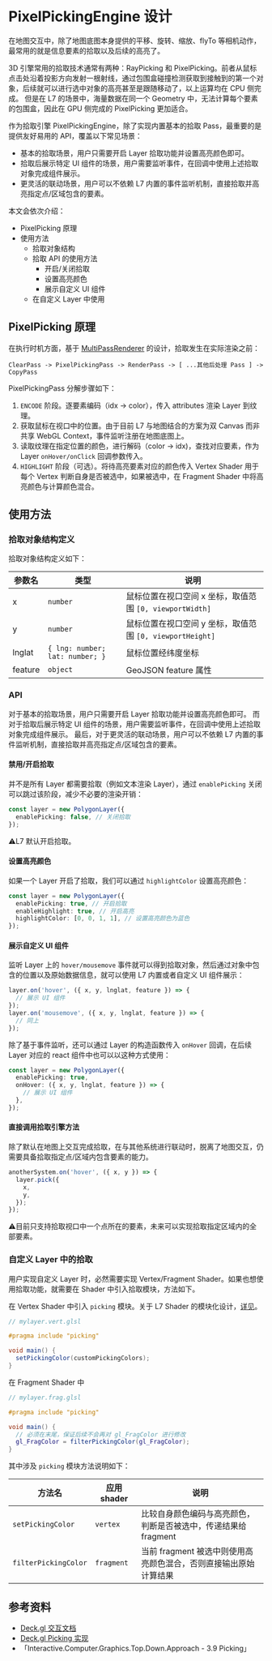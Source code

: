 # PixelPickingEngine 设计

在地图交互中，除了地图底图本身提供的平移、旋转、缩放、flyTo 等相机动作，最常用的就是信息要素的拾取以及后续的高亮了。

3D 引擎常用的拾取技术通常有两种：RayPicking 和 PixelPicking。前者从鼠标点击处沿着投影方向发射一根射线，通过包围盒碰撞检测获取到接触到的第一个对象，后续就可以进行选中对象的高亮甚至是跟随移动了，以上运算均在 CPU 侧完成。
但是在 L7 的场景中，海量数据在同一个 Geometry 中，无法计算每个要素的包围盒，因此在 GPU 侧完成的 PixelPicking 更加适合。

作为拾取引擎 PixelPickingEngine，除了实现内置基本的拾取 Pass，最重要的是提供友好易用的 API，覆盖以下常见场景：

- 基本的拾取场景，用户只需要开启 Layer 拾取功能并设置高亮颜色即可。
- 拾取后展示特定 UI 组件的场景，用户需要监听事件，在回调中使用上述拾取对象完成组件展示。
- 更灵活的联动场景，用户可以不依赖 L7 内置的事件监听机制，直接拾取并高亮指定点/区域包含的要素。

本文会依次介绍：

- PixelPicking 原理
- 使用方法
  - 拾取对象结构
  - 拾取 API 的使用方法
    - 开启/关闭拾取
    - 设置高亮颜色
    - 展示自定义 UI 组件
  - 在自定义 Layer 中使用

## PixelPicking 原理

在执行时机方面，基于 [MultiPassRenderer](./MultiPassRenderer.md) 的设计，拾取发生在实际渲染之前：

```
ClearPass -> PixelPickingPass -> RenderPass -> [ ...其他后处理 Pass ] -> CopyPass
```

PixelPickingPass 分解步骤如下：

1. `ENCODE` 阶段。逐要素编码（idx -> color），传入 attributes 渲染 Layer 到纹理。
2. 获取鼠标在视口中的位置。由于目前 L7 与地图结合的方案为双 Canvas 而非共享 WebGL Context，事件监听注册在地图底图上。
3. 读取纹理在指定位置的颜色，进行解码（color -> idx)，查找对应要素，作为 Layer `onHover/onClick` 回调参数传入。
4. `HIGHLIGHT` 阶段（可选）。将待高亮要素对应的颜色传入 Vertex Shader 用于每个 Vertex 判断自身是否被选中，如果被选中，在 Fragment Shader 中将高亮颜色与计算颜色混合。

## 使用方法

### 拾取对象结构定义

拾取对象结构定义如下：

| 参数名  | 类型                            | 说明                                                      |
| ------- | ------------------------------- | --------------------------------------------------------- |
| x       | `number`                        | 鼠标位置在视口空间 x 坐标，取值范围 `[0, viewportWidth]`  |
| y       | `number`                        | 鼠标位置在视口空间 y 坐标，取值范围 `[0, viewportHeight]` |
| lnglat  | `{ lng: number; lat: number; }` | 鼠标位置经纬度坐标                                        |
| feature | `object`                        | GeoJSON feature 属性                                      |

### API

对于基本的拾取场景，用户只需要开启 Layer 拾取功能并设置高亮颜色即可。
而对于拾取后展示特定 UI 组件的场景，用户需要监听事件，在回调中使用上述拾取对象完成组件展示。
最后，对于更灵活的联动场景，用户可以不依赖 L7 内置的事件监听机制，直接拾取并高亮指定点/区域包含的要素。

#### 禁用/开启拾取

并不是所有 Layer 都需要拾取（例如文本渲染 Layer），通过 `enablePicking` 关闭可以跳过该阶段，减少不必要的渲染开销：

```typescript
const layer = new PolygonLayer({
  enablePicking: false, // 关闭拾取
});
```

⚠️L7 默认开启拾取。

#### 设置高亮颜色

如果一个 Layer 开启了拾取，我们可以通过 `highlightColor` 设置高亮颜色：

```typescript
const layer = new PolygonLayer({
  enablePicking: true, // 开启拾取
  enableHighlight: true, // 开启高亮
  highlightColor: [0, 0, 1, 1], // 设置高亮颜色为蓝色
});
```

#### 展示自定义 UI 组件

监听 Layer 上的 `hover/mousemove` 事件就可以得到拾取对象，然后通过对象中包含的位置以及原始数据信息，就可以使用 L7 内置或者自定义 UI 组件展示：

```typescript
layer.on('hover', ({ x, y, lnglat, feature }) => {
  // 展示 UI 组件
});
layer.on('mousemove', ({ x, y, lnglat, feature }) => {
  // 同上
});
```

除了基于事件监听，还可以通过 Layer 的构造函数传入 `onHover` 回调，在后续 Layer 对应的 react 组件中也可以以这种方式使用：

```typescript
const layer = new PolygonLayer({
  enablePicking: true,
  onHover: ({ x, y, lnglat, feature }) => {
    // 展示 UI 组件
  },
});
```

#### 直接调用拾取引擎方法

除了默认在地图上交互完成拾取，在与其他系统进行联动时，脱离了地图交互，仍需要具备拾取指定点/区域内包含要素的能力。

```typescript
anotherSystem.on('hover', ({ x, y }) => {
  layer.pick({
    x,
    y,
  });
});
```

⚠️目前只支持拾取视口中一个点所在的要素，未来可以实现拾取指定区域内的全部要素。

### 自定义 Layer 中的拾取

用户实现自定义 Layer 时，必然需要实现 Vertex/Fragment Shader。如果也想使用拾取功能，就需要在 Shader 中引入拾取模块，方法如下。

在 Vertex Shader 中引入 `picking` 模块。关于 L7 Shader 的模块化设计，[详见]()。

```glsl
// mylayer.vert.glsl

#pragma include "picking"

void main() {
  setPickingColor(customPickingColors);
}
```

在 Fragment Shader 中

```glsl
// mylayer.frag.glsl

#pragma include "picking"

void main() {
  // 必须在末尾，保证后续不会再对 gl_FragColor 进行修改
  gl_FragColor = filterPickingColor(gl_FragColor);
}
```

其中涉及 `picking` 模块方法说明如下：

| 方法名               | 应用 shader | 说明                                                             |
| -------------------- | ----------- | ---------------------------------------------------------------- |
| `setPickingColor`    | `vertex`    | 比较自身颜色编码与高亮颜色，判断是否被选中，传递结果给 fragment  |
| `filterPickingColor` | `fragment`  | 当前 fragment 被选中则使用高亮颜色混合，否则直接输出原始计算结果 |

## 参考资料

- [Deck.gl 交互文档](https://deck.gl/#/documentation/developer-guide/adding-interactivity)
- [Deck.gl Picking 实现](https://deck.gl/#/documentation/developer-guide/writing-custom-layers/picking)
- 「Interactive.Computer.Graphics.Top.Down.Approach - 3.9 Picking」
